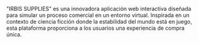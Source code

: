 "IRBIS SUPPLIES" es una innovadora aplicación web interactiva diseñada para simular un proceso comercial en un entorno virtual. Inspirada en un contexto de ciencia ficción donde la estabilidad del mundo está en juego, esta plataforma proporciona a los usuarios una experiencia de compra única.
